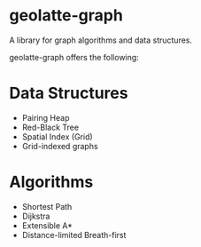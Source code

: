 geolatte-graph
==============

A library for graph algorithms and data structures.

geolatte-graph offers the following:

Data Structures
=====================
* Pairing Heap
* Red-Black Tree
* Spatial Index (Grid)
* Grid-indexed graphs

Algorithms
==========
* Shortest Path
* Dijkstra
* Extensible A*
* Distance-limited Breath-first
